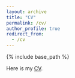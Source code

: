 ```yaml
---
layout: archive
title: "CV"
permalink: /cv/
author_profile: true
redirect_from: 
  - /cv
---
```


{% include base_path %}

Here is my [CV](/files/CV_SaeraOh_AgEcon_update.pdf).
